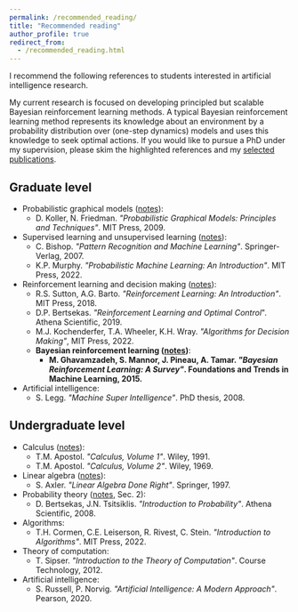 ```yaml
---
permalink: /recommended_reading/
title: "Recommended reading"
author_profile: true
redirect_from: 
  - /recommended_reading.html
---
```


I recommend the following references to students interested in artificial intelligence research. 

My current research is focused on developing principled but scalable Bayesian reinforcement learning methods. A typical Bayesian reinforcement learning method represents its knowledge about an environment by a probability distribution over (one-step dynamics) models and uses this knowledge to seek optimal actions. If you would like to pursue a PhD under my supervision, please skim the highlighted references and my [selected publications](/about/).

## Graduate level

* Probabilistic graphical models ([notes](/files/notes/probabilistic_graphical_models.pdf)):
  * D. Koller, N. Friedman. *"Probabilistic Graphical Models: Principles and Techniques"*. MIT Press, 2009.
* Supervised learning and unsupervised learning ([notes](/files/notes/machine_learning.pdf)):
  * C. Bishop. *"Pattern Recognition and Machine Learning"*. Springer-Verlag, 2007.
  * K.P. Murphy. *"Probabilistic Machine Learning: An Introduction"*. MIT Press, 2022.
* Reinforcement learning and decision making ([notes](/files/notes/reinforcement_learning.pdf)):
  * R.S. Sutton, A.G. Barto. *"Reinforcement Learning: An Introduction"*. MIT Press, 2018.
  * D.P. Bertsekas. *"Reinforcement Learning and Optimal Control*". Athena Scientific, 2019.
  * M.J. Kochenderfer, T.A. Wheeler, K.H. Wray. *"Algorithms for Decision Making"*, MIT Press, 2022.
  * __Bayesian reinforcement learning ([notes](/files/notes/mtbrl.pdf))__:
    * __M. Ghavamzadeh, S. Mannor, J. Pineau, A. Tamar. *"Bayesian Reinforcement Learning: A Survey"*. Foundations and Trends in Machine Learning, 2015.__
* Artificial intelligence:
  * S. Legg. *"Machine Super Intelligence"*. PhD thesis, 2008.

## Undergraduate level

* Calculus ([notes](/files/notes/calculus.pdf)):
  * T.M. Apostol. *"Calculus, Volume 1"*. Wiley, 1991.
  * T.M. Apostol. *"Calculus, Volume 2"*. Wiley, 1969.
* Linear algebra ([notes](/files/notes/linear_algebra.pdf)):
  * S. Axler. *"Linear Algebra Done Right"*. Springer, 1997.
* Probability theory ([notes](/files/notes/machine_learning.pdf), Sec. 2):
  * D. Bertsekas, J.N. Tsitsiklis. *"Introduction to Probability"*. Athena Scientific, 2008.
* Algorithms:
  * T.H. Cormen, C.E. Leiserson, R. Rivest, C. Stein. *"Introduction to Algorithms"*. MIT Press, 2022.
* Theory of computation:
  * T. Sipser. *"Introduction to the Theory of Computation"*. Course Technology, 2012.
* Artificial intelligence:
  * S. Russell, P. Norvig. *"Artificial Intelligence: A Modern Approach"*. Pearson, 2020.
